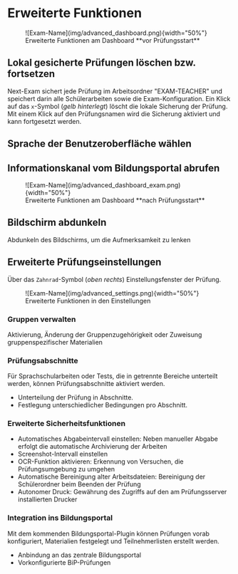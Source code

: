 
# Erweiterte Funktionen
<figure markdown="span">
    ![Exam-Name](img/advanced_dashboard.png){width="50%"}
    <figcaption>Erweiterte Funktionen am Dashboard **vor Prüfungsstart**</figcaption>
</figure>

## Lokal gesicherte Prüfungen löschen bzw. fortsetzen
Next-Exam sichert jede Prüfung im Arbeitsordner "EXAM-TEACHER" und speichert darin alle Schülerarbeiten sowie die Exam-Konfiguration.
Ein Klick auf das `x`-Symbol (*gelb hinterlegt*) löscht die lokale Sicherung der Prüfung. Mit einem Klick auf den Prüfungsnamen wird die Sicherung aktiviert und kann fortgesetzt werden.

## Sprache der Benutzeroberfläche wählen

## Informationskanal vom Bildungsportal abrufen

<figure markdown="span">
    ![Exam-Name](img/advanced_dashboard_exam.png){width="50%"}
    <figcaption>Erweiterte Funktionen am Dashboard **nach Prüfungsstart**</figcaption>
</figure>

## Bildschirm abdunkeln
Abdunkeln des Bildschirms, um die Aufmerksamkeit zu lenken

## Erweiterte Prüfungseinstellungen
Über das `Zahnrad`-Symbol (*oben rechts*) Einstellungsfenster der Prüfung.
<figure markdown="span">
    ![Exam-Name](img/advanced_settings.png){width="50%"}
    <figcaption>Erweiterte Funktionen in den Einstellungen</figcaption>
</figure>

### Gruppen verwalten
Aktivierung, Änderung der Gruppenzugehörigkeit oder Zuweisung gruppenspezifischer Materialien

### Prüfungsabschnitte
Für Sprachschularbeiten oder Tests, die in getrennte Bereiche unterteilt werden, können Prüfungsabschnitte aktiviert werden.

- Unterteilung der Prüfung in Abschnitte.
- Festlegung unterschiedlicher Bedingungen pro Abschnitt.

### Erweiterte Sicherheitsfunktionen

- Automatisches Abgabeintervall einstellen: Neben manueller Abgabe erfolgt die automatische Archivierung der Arbeiten
- Screenshot-Intervall einstellen
- OCR-Funktion aktivieren: Erkennung von Versuchen, die Prüfungsumgebung zu umgehen
- Automatische Bereinigung alter Arbeitsdateien: Bereinigung der Schülerordner beim Beenden der Prüfung
- Autonomer Druck: Gewährung des Zugriffs auf den am Prüfungsserver installierten Drucker

### Integration ins Bildungsportal

Mit dem kommenden Bildungsportal-Plugin können Prüfungen vorab konfiguriert, Materialien festgelegt und Teilnehmerlisten erstellt werden.

- Anbindung an das zentrale Bildungsportal
- Vorkonfigurierte BiP-Prüfungen

